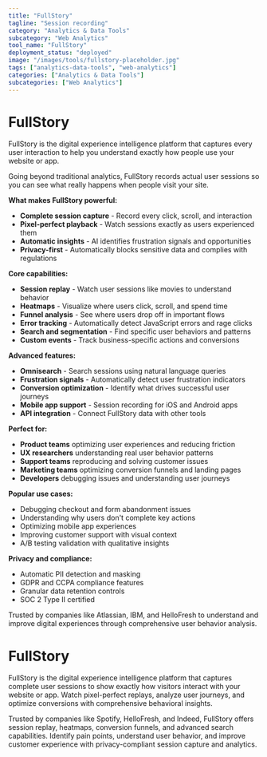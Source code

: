 ```yaml
---
title: "FullStory"
tagline: "Session recording"
category: "Analytics & Data Tools"
subcategory: "Web Analytics"
tool_name: "FullStory"
deployment_status: "deployed"
image: "/images/tools/fullstory-placeholder.jpg"
tags: ["analytics-data-tools", "web-analytics"]
categories: ["Analytics & Data Tools"]
subcategories: ["Web Analytics"]
---
```


# FullStory

FullStory is the digital experience intelligence platform that captures every user interaction to help you understand exactly how people use your website or app.

Going beyond traditional analytics, FullStory records actual user sessions so you can see what really happens when people visit your site.

**What makes FullStory powerful:**
- **Complete session capture** - Record every click, scroll, and interaction
- **Pixel-perfect playback** - Watch sessions exactly as users experienced them
- **Automatic insights** - AI identifies frustration signals and opportunities
- **Privacy-first** - Automatically blocks sensitive data and complies with regulations

**Core capabilities:**
- **Session replay** - Watch user sessions like movies to understand behavior
- **Heatmaps** - Visualize where users click, scroll, and spend time
- **Funnel analysis** - See where users drop off in important flows
- **Error tracking** - Automatically detect JavaScript errors and rage clicks
- **Search and segmentation** - Find specific user behaviors and patterns
- **Custom events** - Track business-specific actions and conversions

**Advanced features:**
- **Omnisearch** - Search sessions using natural language queries
- **Frustration signals** - Automatically detect user frustration indicators
- **Conversion optimization** - Identify what drives successful user journeys
- **Mobile app support** - Session recording for iOS and Android apps
- **API integration** - Connect FullStory data with other tools

**Perfect for:**
- **Product teams** optimizing user experiences and reducing friction
- **UX researchers** understanding real user behavior patterns
- **Support teams** reproducing and solving customer issues
- **Marketing teams** optimizing conversion funnels and landing pages
- **Developers** debugging issues and understanding user journeys

**Popular use cases:**
- Debugging checkout and form abandonment issues
- Understanding why users don't complete key actions
- Optimizing mobile app experiences
- Improving customer support with visual context
- A/B testing validation with qualitative insights

**Privacy and compliance:**
- Automatic PII detection and masking
- GDPR and CCPA compliance features
- Granular data retention controls
- SOC 2 Type II certified

Trusted by companies like Atlassian, IBM, and HelloFresh to understand and improve digital experiences through comprehensive user behavior analysis.

# FullStory

FullStory is the digital experience intelligence platform that captures complete user sessions to show exactly how visitors interact with your website or app. Watch pixel-perfect replays, analyze user journeys, and optimize conversions with comprehensive behavioral insights.

Trusted by companies like Spotify, HelloFresh, and Indeed, FullStory offers session replay, heatmaps, conversion funnels, and advanced search capabilities. Identify pain points, understand user behavior, and improve customer experience with privacy-compliant session capture and analytics.
